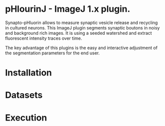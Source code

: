 pHlourinJ - ImageJ 1.x plugin.
========================

Synapto-pHluorin allows to measure synaptic vesicle release and recycling in cultured neurons. 
This ImageJ plugin segments synaptic boutons in noisy and background rich images.
It is using a seeded watershed and extract fluorescent intensity traces over time.

The key advantage of this plugins is the easy and interactive adjustment of the 
segmentation parameters for the end user. 

Installation
========================

Datasets
========================

Execution
========================

